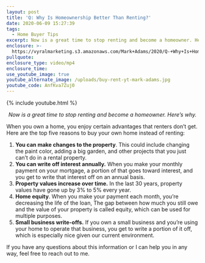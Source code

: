 ```yaml
---
layout: post
title: 'Q: Why Is Homeownership Better Than Renting?'
date: 2020-06-09 15:27:39
tags:
  - Home Buyer Tips
excerpt: Now is a great time to stop renting and become a homeowner. Here’s why.
enclosure: >-
  https://vyralmarketing.s3.amazonaws.com/Mark+Adams/2020/Q-+Why+Is+Homeownership+Better+Than+Renting_.mp4
pullquote:
enclosure_type: video/mp4
enclosure_time:
use_youtube_image: true
youtube_alternate_image: /uploads/buy-rent-yt-mark-adams.jpg
youtube_code: AnfKva7Zuj0
---
```


{% include youtube.html %}

<p style="text-align:center"><em>Now is a great time to stop renting and become a homeowner. Here’s why.</em></p>

When you own a home, you enjoy certain advantages that renters don’t get. Here are the top five reasons to buy your own home instead of renting:

1. **You can make changes to the property**. This could include changing the paint color, adding a big garden, and other projects that you just can’t do in a rental property.
2. **You can write off interest annually.** When you make your monthly payment on your mortgage, a portion of that goes toward interest, and you get to write that interest off on an annual basis.
3. **Property values increase over time.** In the last 30 years, property values have gone up by 3% to 5% every year.
4. **Home equity**. When you make your payment each month, you’re decreasing the life of the loan, The gap between how much you still owe and the value of your property is called equity, which can be used for multiple purposes.
5. **Small business write-offs.** If you own a small business and you’re using your home to operate that business, you get to write a portion of it off, which is especially nice given our current environment.&nbsp;

If you have any questions about this information or I can help you in any way, feel free to reach out to me.